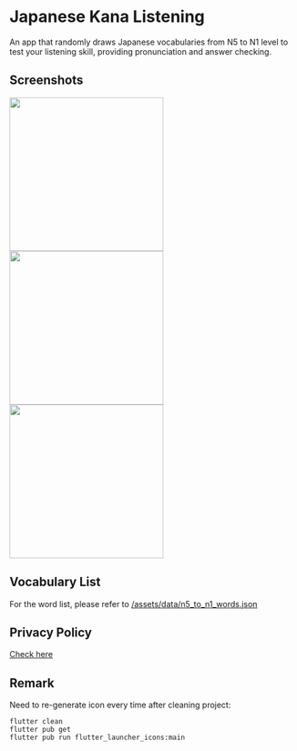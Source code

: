 # Japanese Kana Listening

An app that randomly draws Japanese vocabularies from N5 to N1 level to test your listening skill, providing pronunciation and answer checking.

## Screenshots

<img src="https://raw.githubusercontent.com/eric19960304/Kana-Listening/master/demo/1.png" width="270"> <img src="https://raw.githubusercontent.com/eric19960304/Kana-Listening/master/demo/2.png" width="270"> <img src="https://raw.githubusercontent.com/eric19960304/Kana-Listening/master/demo/3.png" width="270">

## Vocabulary List

For the word list, please refer to [/assets/data/n5_to_n1_words.json](https://raw.githubusercontent.com/eric19960304/Kana-Listening/master/assets/data/n5_to_n1_words.json)

## Privacy Policy

[Check here](https://eric19960304.github.io/kana-listening/privacy-policy.html)

## Remark

Need to re-generate icon every time after cleaning project:
```
flutter clean
flutter pub get
flutter pub run flutter_launcher_icons:main
```


